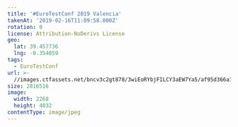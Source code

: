 ```yaml
---
title: '#EuroTestConf 2019 Valencia'
takenAt: '2019-02-16T11:09:58.000Z'
rotation: 0
license: Attribution-NoDerivs License
geo:
  lat: 39.457736
  lng: -0.354059
tags:
  - EuroTestConf
url: >-
  //images.ctfassets.net/bncv3c2gt878/3wiEoRYbjFILCY3aEW7Ya5/af95d366a13220202677ccd98f9bba1b/eurotestconf-2019-valencia_32253531147_o
size: 2816516
image:
  width: 2268
  height: 4032
contentType: image/jpeg
---
```


